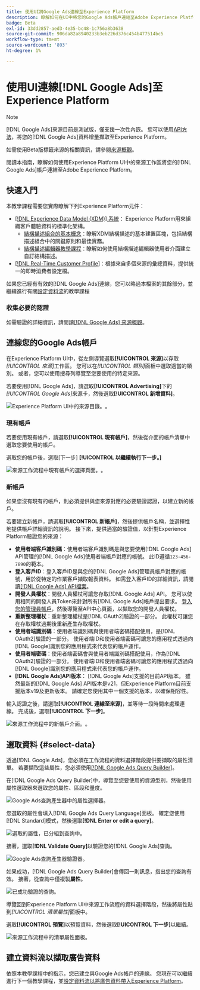 ```yaml
---
title: 使用UI將Google Ads連線至Experience Platform
description: 瞭解如何在UI中將您的Google Ads帳戶連結至Adobe Experience Platform。
badge: Beta
exl-id: 33dd2857-aed3-4e35-bc48-1c756a8b3638
source-git-commit: 906da82a8940233b3eb226d376c454b477514bc5
workflow-type: tm+mt
source-wordcount: '893'
ht-degree: 1%

---
```


# 使用UI連線[!DNL Google Ads]至Experience Platform

>[!NOTE]
>
> [!DNL Google Ads]來源目前是測試版，僅支援一次性內嵌。 您可以使用[API方法](../../../api/create/advertising/ads.md)，將您的[!DNL Google Ads]資料增量擷取至Experience Platform。
>
>如需使用Beta版標籤來源的相關資訊，請參閱[來源概觀](../../../../home.md#terms-and-conditions)。

閱讀本指南，瞭解如何使用Experience Platform UI中的來源工作區將您的[!DNL Google Ads]帳戶連結至Adobe Experience Platform。

## 快速入門

本教學課程需要您實際瞭解下列Experience Platform元件：

* [[!DNL Experience Data Model (XDM)] 系統](../../../../../xdm/home.md)： Experience Platform用來組織客戶體驗資料的標準化架構。
   * [結構描述組合的基本概念](../../../../../xdm/schema/composition.md)：瞭解XDM結構描述的基本建置區塊，包括結構描述組合中的關鍵原則和最佳實務。
   * [結構描述編輯器教學課程](../../../../../xdm/tutorials/create-schema-ui.md)：瞭解如何使用結構描述編輯器使用者介面建立自訂結構描述。
* [[!DNL Real-Time Customer Profile]](../../../../../profile/home.md)：根據來自多個來源的彙總資料，提供統一的即時消費者設定檔。

如果您已經有有效的[!DNL Google Ads]連線，您可以略過本檔案的其餘部分，並繼續進行有關[設定資料流](../../dataflow/advertising.md)的教學課程

### 收集必要的認證

如需驗證的詳細資訊，請閱讀[[!DNL Google Ads] 來源概觀](../../../../connectors/advertising/ads.md)。

## 連線您的Google Ads帳戶

在Experience Platform UI中，從左側導覽選取&#x200B;**[!UICONTROL 來源]**&#x200B;以存取&#x200B;*[!UICONTROL 來源]*&#x200B;工作區。 您可以在&#x200B;*[!UICONTROL 類別]*&#x200B;面板中選取適當的類別。 或者，您可以使用搜尋列導覽至您要使用的特定來源。

若要使用[!DNL Google Ads]，請選取&#x200B;**[!UICONTROL Advertising]**&#x200B;下的&#x200B;*[!UICONTROL Google Ads]*&#x200B;來源卡，然後選取&#x200B;**[!UICONTROL 新增資料]**。

![Experience Platform UI中的來源目錄。](../../../../images/tutorials/create/ads/catalog.png)。

### 現有帳戶

若要使用現有帳戶，請選取&#x200B;**[!UICONTROL 現有帳戶]**，然後從介面的帳戶清單中選取您要使用的帳戶。

選取您的帳戶後，選取[下一步] **[!UICONTROL 以繼續執行下一步。]**

![來源工作流程中現有帳戶的選擇頁面。](../../../../images/tutorials/create/ads/existing.png)。

### 新帳戶

如果您沒有現有的帳戶，則必須提供與您來源對應的必要驗證認證，以建立新的帳戶。

若要建立新帳戶，請選取&#x200B;**[!UICONTROL 新帳戶]**，然後提供帳戶名稱，並選擇性地提供帳戶詳細資訊的說明。 接下來，提供適當的驗證值，以針對Experience Platform驗證您的來源：

* **使用者端客戶識別碼**：使用者端客戶識別碼是與您要使用[!DNL Google Ads] API管理的[!DNL Google Ads]使用者端帳戶對應的帳號。 此ID遵循`123-456-7890`的範本。
* **登入客戶ID**：登入客戶ID是與您的[!DNL Google Ads]管理員帳戶對應的帳號，用於從特定的作業客戶擷取報表資料。 如需登入客戶ID的詳細資訊，請閱讀[[!DNL Google Ads] API檔案](https://developers.google.com/search-ads/reporting/concepts/login-customer-id)。
* **開發人員權杖**：開發人員權杖可讓您存取[!DNL Google Ads] API。 您可以使用相同的開發人員Token來針對所有[!DNL Google Ads]帳戶提出要求。 [登入您的管理員帳戶](https://ads.google.com/home/tools/manager-accounts/)，然後導覽至API中心頁面，以擷取您的開發人員權杖。
* **重新整理權杖**：重新整理權杖是[!DNL OAuth2]驗證的一部分。 此權杖可讓您在存取權杖過期後重新產生存取權杖。
* **使用者端識別碼**：使用者端識別碼與使用者端密碼搭配使用，是[!DNL OAuth2]驗證的一部分。 使用者端ID和使用者端密碼可讓您的應用程式透過向[!DNL Google]識別您的應用程式來代表您的帳戶運作。
* **使用者端密碼**：使用者端密碼會與使用者端識別碼搭配使用，作為[!DNL OAuth2]驗證的一部分。 使用者端ID和使用者端密碼可讓您的應用程式透過向[!DNL Google]識別您的應用程式來代表您的帳戶運作。
* **[!DNL Google Ads]API版本**： [!DNL Google Ads]支援的目前API版本。 雖然最新的[!DNL Google Ads] API版本是v21，但Experience Platform目前支援版本v19及更新版本。 請確定您使用其中一個支援的版本，以確保相容性。

輸入認證之後，請選取&#x200B;**[!UICONTROL 連線至來源]**，並等待一段時間來處理連線。 完成後，選取&#x200B;**[!UICONTROL 下一步]**。

![來源工作流程中的新帳戶介面。](../../../../images/tutorials/create/ads/new.png)。

## 選取資料 {#select-data}

透過[!DNL Google Ads]，您必須在工作流程的資料選擇階段提供要擷取的屬性清單。 若要擷取這些屬性，您必須使用[[!DNL Google Ads Query Builder]](https://developers.google.com/google-ads/api/fields/v19/overview_query_builder)。

在[!DNL Google Ads Query Builder]中，導覽至您要使用的資源型別，然後使用屬性選取器來選取您的屬性、區段和量度。

![Google Ads查詢產生器中的屬性選擇器。](../../../../images/tutorials/create/ads/attributes.png)

您選取的屬性會填入[!DNL Google Ads Query Language]面板。 確定您使用[!DNL Standard]模式，然後選取&#x200B;**[!DNL Enter or edit a query]**。

![選取的屬性，已分組到查詢中。](../../../../images/tutorials/create/ads/enter-query.png)

接著，選取&#x200B;**[!DNL Validate Query]**&#x200B;以驗證您的[!DNL Google Ads]查詢。

![Google Ads查詢產生器驗證器。](../../../../images/tutorials/create/ads/validate-query.png)

如果成功，[!DNL Google Ads Query Builder]會傳回一則訊息，指出您的查詢有效。 接著，從查詢中僅複製&#x200B;**屬性**。

![已成功驗證的查詢。](../../../../images/tutorials/create/ads/copy-query.png)

導覽回到Experience Platform UI中來源工作流程的資料選擇階段，然後將屬性貼到&#x200B;*[!UICONTROL 清單屬性]*&#x200B;面板中。

選取&#x200B;**[!UICONTROL 預覽]**&#x200B;以預覽資料，然後選取&#x200B;**[!UICONTROL 下一步]**&#x200B;以繼續。

![來源工作流程中的清單屬性面板。](../../../../images/tutorials/create/ads/list-attributes.png)

## 建立資料流以擷取廣告資料

依照本教學課程中的指示，您已建立與Google Ads帳戶的連線。 您現在可以繼續進行下一個教學課程，並[設定資料流以將廣告資料帶入Experience Platform](../../dataflow/advertising.md)。

